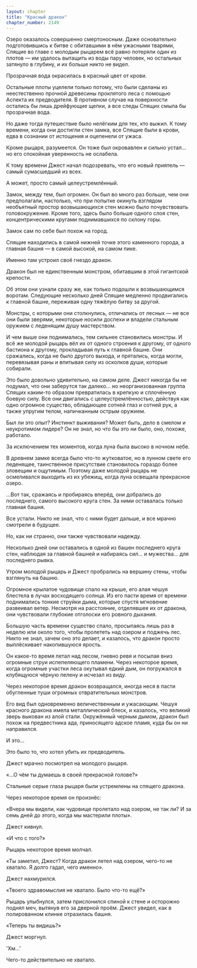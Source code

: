```yaml
---
layout: chapter
title: "Красный дракон"
chapter_number: 2149
---
```




Озеро оказалось совершенно смертоносным. Даже основательно подготовившись к битве с обитавшими в нём ужасными тварями, Спящие во главе с молодым рыцарем всё равно потеряли один из плотов — им удалось вытащить из воды пару человек, но остальных затянуло в глубину, и их больше никто не видел.

Прозрачная вода окрасилась в красный цвет от крови.

Остальные плоты уцелели только потому, что были сделаны из неестественно прочной древесины проклятого леса с помощью Аспекта их предводителя. В противном случае на поверхности остались бы лишь дрейфующие щепки, а все следы Спящих смыла бы прозрачная вода.

Но даже тогда путешествие было нелёгким для тех, кто выжил. К тому времени, когда они достигли стен замка, все Спящие были в крови, едва в сознании от истощения и оцепенели от ужаса.

Кроме рыцаря, разумеется. Он тоже был окровавлен и сильно устал... но его спокойная уверенность не ослабела.

К тому времени Джест начал подозревать, что его новый приятель — самый сумасшедший из всех.

А может, просто самый целеустремлённый.

Замок, между тем, был огромен. Он был во много раз больше, чем они предполагали, настолько, что при попытке окинуть взглядом необъятный простор возвышающихся стен можно было почувствовать головокружение. Кроме того, здесь было больше одного слоя стен, концентрическими кругами поднимавшихся по склону горы.

Замок сам по себе был похож на город.

Спящие находились в самой нижней точке этого каменного города, а главная башня — в самой высокой, на самом пике.

Именно там устроил своё гнездо дракон.

Дракон был не единственным монстром, обитавшим в этой гигантской крепости.

Об этом они узнали сразу же, как только подошли к возвышающимся воротам. Следующие несколько дней Спящие медленно продвигались к главной башне, переживая одну тяжёлую битву за другой.

Монстры, с которыми они столкнулись, отличались от лесных — не все они были зверями, некоторые носили доспехи и владели стальным оружием с леденящим душу мастерством.

И чем выше они поднимались, тем сильнее становились монстры. И всё же молодой рыцарь вёл их от одного строения к другому, от одного бастиона к другому, прокладывая путь к главной башне. Они сражались, когда не было другого выхода, и прятались, когда могли, перевязывая раны и впитывая силу из осколков души, которые собирали.

Это было довольно удивительно, на самом деле. Джест никогда бы не подумал, что они заберутся так далеко... но неорганизованная группа Спящих каким-то образом превратилась в крепкую и сплочённую боевую силу. Все они двигались с целеустремлённостью, действуя как одно огромное существо, обладающее сотней глаз и сотней рук, а также упругим телом, напичканным острым оружием.

Был ли это опыт? Инстинкт выживания? Может быть, дело в смелом и неукротимом лидере? Он не знал, но что бы это ни было, оно, похоже, работало.

За исключением тех моментов, когда луна была высоко в ночном небе.

В древнем замке всегда было что-то жутковатое, но в лунном свете его леденящее, таинственное присутствие становилось гораздо более зловещим и ощутимым. Поэтому даже молодой рыцарь не осмеливался выходить из их убежищ, когда луна освещала прекрасное озеро.

...Вот так, сражаясь и пробираясь вперёд, они добрались до последнего, самого высокого круга стен. За ними оставалась только главная башня.

Все устали. Никто не знал, что с ними будет дальше, и все мрачно смотрели в будущее.

Но, как ни странно, они также чувствовали надежду.

Несколько дней они оставались в одной из башен последнего круга стен, наблюдая за главной башней и набираясь сил... и мужества... для последнего рывка.

Утром молодой рыцарь и Джест пробрались на вершину стены, чтобы взглянуть на башню.

Огромное крылатое чудовище спало на крыше, его алая чешуя блестела в лучах восходящего солнца. Из его пасти время от времени поднимались тонкие струйки дыма, которые спустя мгновение развеивал ветер. Несмотря на расстояние, отделявшее их от дракона, они чувствовали глубокие отголоски его ровного дыхания.

Большую часть времени существо спало, просыпаясь лишь раз в неделю или около того, чтобы пролететь над озером и поджечь лес. Никто не знал, зачем оно это делает, и казалось, что дракон просто выплёскивает накопившуюся ярость.

Он какое-то время летал над лесом, гневно ревя и посылая вниз огромные струи испепеляющего пламени. Через некоторое время, когда огромные участки леса окутывал едкий дым, он погружался в клубящуюся чёрную пелену и исчезал из виду.

Через некоторое время дракон возвращался, иногда неся в пасти обугленные туши огромных отвратительных монстров.

Его вид был одновременно величественным и ужасающим. Чешуя красного дракона имела металлический блеск, и казалось, что великий зверь выкован из алой стали. Окружённый черным дымом, дракон был похож на предвестника ада, приносящего адское пламя, куда бы он ни направился.

И это...

Это было то, что хотел убить их предводитель.

Джест мрачно посмотрел на молодого рыцаря.

«...О чём ты думаешь в своей прекрасной голове?»

Стальные серые глаза рыцаря были устремлены на спящего дракона.

Через некоторое время он произнёс:

«Вчера мы видели, как чудовище пролетало над озером, не так ли? И за семь дней до этого, когда мы мастерили плоты».

Джест кивнул.

«И что с того?»

Рыцарь некоторое время молчал.

«Ты заметил, Джест? Когда дракон летел над озером, чего-то не хватало. Я долго гадал, чего именно».

Джест нахмурился.

«Твоего здравомыслия не хватало. Было что-то ещё?»

Рыцарь улыбнулся, затем прислонился спиной к стене и осторожно поднял меч, вытянув его за дверной проём. Джест увидел, как в полированном клинке отразилась башня.

«Теперь ты видишь?»

Джест моргнул.

'Хм...'

Чего-то действительно не хватало.

